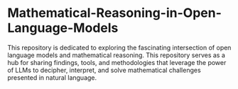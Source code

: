 # Mathematical-Reasoning-in-Open-Language-Models
This repository is dedicated to exploring the fascinating intersection of open language models and mathematical reasoning. This repository serves as a hub for sharing findings, tools, and methodologies that leverage the power of LLMs to decipher, interpret, and solve mathematical challenges presented in natural language.
